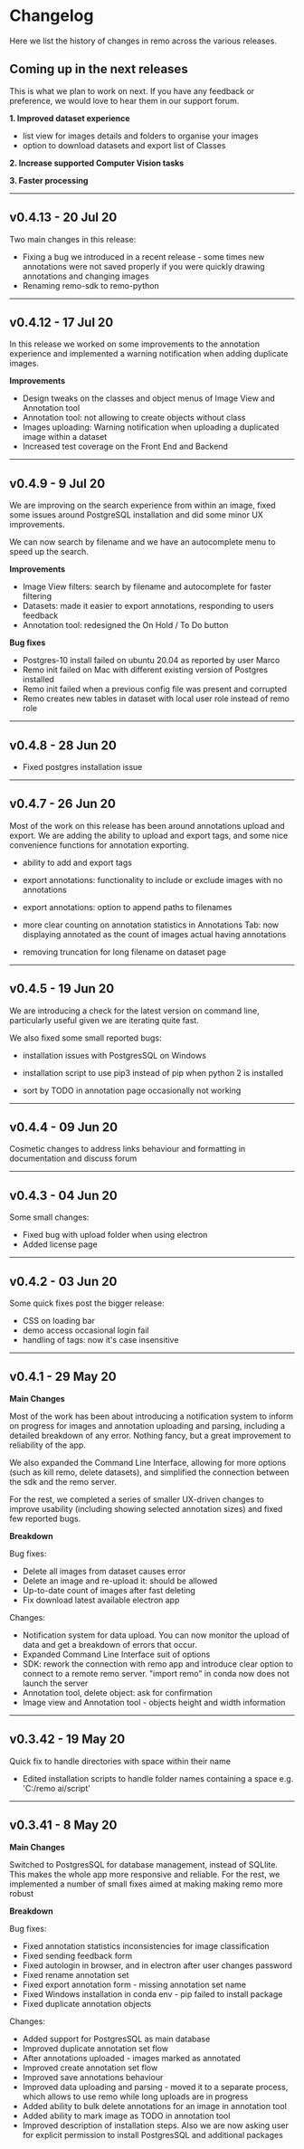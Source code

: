 # Changelog

Here we list the history of changes in remo across the various releases.


## Coming up in the next releases

This is what we plan to work on next. If you have any feedback or preference, we would love to hear them in our support forum.

**1. Improved dataset experience**

- list view for images details and folders to organise your images
- option to download datasets and export list of Classes

**2. Increase supported Computer Vision tasks**

**3. Faster processing**

---

## v0.4.13 - 20 Jul 20

Two main changes in this release:

* Fixing a bug we introduced in a recent release - some times new annotations were not saved properly if you were quickly drawing annotations and changing images
* Renaming remo-sdk to remo-python

---

## v0.4.12 - 17 Jul 20

In this release we worked on some improvements to the annotation experience and implemented a warning notification when adding duplicate images.

**Improvements**

* Design tweaks on the classes and object menus of Image View and Annotation tool
* Annotation tool: not allowing to create objects without class
* Images uploading: Warning notification when uploading a duplicated image within a dataset
* Increased test coverage on the Front End and Backend

---

## v0.4.9 - 9 Jul 20

We are improving on the search experience from within an image, fixed some issues around PostgreSQL installation and did some minor UX improvements.

We can now search by filename and we have an autocomplete menu to speed up the search.

**Improvements**

* Image View filters: search by filename and autocomplete for faster filtering
* Datasets: made it easier to export annotations, responding to users feedback
* Annotation tool: redesigned the On Hold / To Do button

**Bug fixes**

* Postgres-10 install failed on ubuntu 20.04 as reported by user Marco
* Remo init failed on Mac with different existing version of Postgres installed
* Remo init failed when a previous config file was present and corrupted
* Remo creates new tables in dataset with local user role instead of remo role

---

## v0.4.8 - 28 Jun 20

* Fixed postgres installation issue

---

## v0.4.7 - 26 Jun 20

Most of the work on this release has been around annotations upload and export.
We are adding the ability to upload and export tags, and some nice convenience functions for annotation exporting.

* ability to add and export tags

* export annotations: functionality to include or exclude images with no annotations

* export annotations: option to append paths to filenames

* more clear counting on annotation statistics in Annotations Tab: now displaying annotated as the count of images actual having annotations

* removing truncation for long filename on dataset page

---

## v0.4.5 - 19 Jun 20

We are introducing a check for the latest version on command line, particularly useful given we are iterating quite fast.

We also fixed some small reported bugs:


* installation issues with PostgresSQL on Windows

* installation script to use pip3 instead of pip when python 2 is installed

* sort by TODO in annotation page occasionally not working

---

## v0.4.4 - 09 Jun 20

Cosmetic changes to address links behaviour and formatting in documentation and discuss forum


---
## v0.4.3 - 04 Jun 20

Some small changes:

* Fixed bug with upload folder when using electron
* Added license page

---
## v0.4.2 - 03 Jun 20

Some quick fixes post the bigger release:

* CSS on loading bar
* demo access occasional login fail
* handling of tags: now it's case insensitive

---
## v0.4.1 - 29 May 20

**Main Changes**

Most of the work has been about introducing a notification system to inform on progress for images and annotation uploading and parsing, including a detailed breakdown of any error. Nothing fancy, but a great improvement to reliability of the app.

We also expanded the Command Line Interface, allowing for more options (such as kill remo, delete datasets), and simplified the connection between the sdk and the remo server.

For the rest, we completed a series of smaller UX-driven changes to improve usability (including showing selected annotation sizes) and fixed few reported bugs.

**Breakdown**

Bug fixes:

* Delete all images from dataset causes error
* Delete an image and re-upload it: should be allowed
* Up-to-date count of images after fast deleting
* Fix download latest available electron app

Changes:

* Notification system for data upload. You can now monitor the upload of data and get a breakdown of errors that occur.
* Expanded Command Line Interface suit of options
* SDK: rework the connection with remo app and introduce clear option to connect to a remote remo server. "import remo" in conda now does not launch the server
* Annotation tool, delete object: ask for confirmation
* Image view and Annotation tool - objects height and width information

---
## v0.3.42 - 19 May 20

Quick fix to handle directories with space within their name

* Edited installation scripts to handle folder names containing a space e.g. 'C:/remo ai/script'

---

## v0.3.41 - 8 May 20

**Main Changes**

Switched to PostgresSQL for database management, instead of SQLlite. This makes the whole app more responsive and reliable.
For the rest, we implemented a number of small fixes aimed at making making remo more robust

**Breakdown**

Bug fixes:

* Fixed annotation statistics inconsistencies for image classification
* Fixed sending feedback form
* Fixed autologin in browser, and in electron after user changes password
* Fixed rename annotation set
* Fixed export annotation form - missing annotation set name
* Fixed Windows installation in conda env - pip failed to install package
* Fixed duplicate annotation objects

Changes:

* Added support for PostgresSQL as main database
* Improved duplicate annotation set flow
* After annotations uploaded - images marked as annotated
* Improved create annotation set flow
* Improved save annotations behaviour
* Improved data uploading and parsing - moved it to a separate process, which allows to use remo while long uploads are in progress
* Added ability to bulk delete annotations for an image in annotation tool
* Added ability to mark image as TODO in annotation tool
* Improved description of installation steps. Also we are now asking user for explicit permission to install PostgresSQL and additional packages
